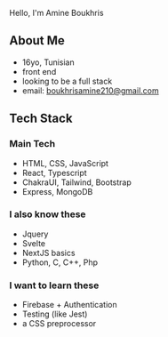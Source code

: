 
Hello, I'm Amine Boukhris

## About Me
- 16yo, Tunisian
- front end
- looking to be a full stack
- email: boukhrisamine210@gmail.com

## Tech Stack
### Main Tech
- HTML, CSS, JavaScript
- React, Typescript
- ChakraUI, Tailwind, Bootstrap
- Express, MongoDB
### I also know these
- Jquery
- Svelte
- NextJS basics
- Python, C, C++, Php
### I want to learn these
- Firebase + Authentication
- Testing (like Jest)
- a CSS preprocessor
